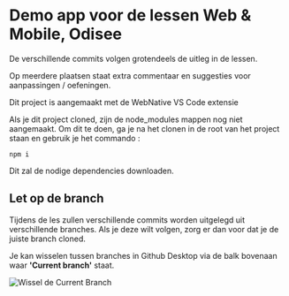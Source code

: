 # Demo app voor de lessen Web & Mobile, Odisee

De verschillende commits volgen grotendeels de uitleg in de lessen.

Op meerdere plaatsen staat extra commentaar en suggesties voor aanpassingen / oefeningen. 

Dit project is aangemaakt met de WebNative VS Code extensie

Als je dit project cloned, zijn de node_modules mappen nog niet aangemaakt. Om dit te doen, ga je na het clonen in de root van het project staan en gebruik je het commando :
```
npm i
```
Dit zal de nodige dependencies downloaden.

## Let op de branch
Tijdens de les zullen verschillende commits worden uitgelegd uit verschillende branches. Als je deze wilt volgen, zorg er dan voor dat je de juiste branch cloned. 


Je kan wisselen tussen branches in Github Desktop via de balk bovenaan waar **'Current branch'** staat.

![Wissel de Current Branch](repo_img/current_branch.png)

